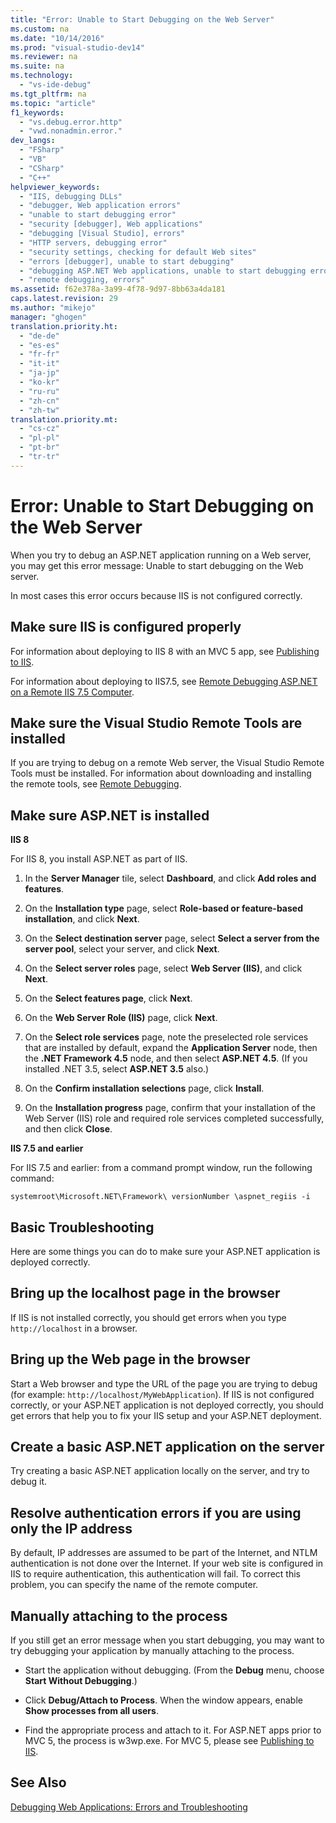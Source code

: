 ```yaml
---
title: "Error: Unable to Start Debugging on the Web Server"
ms.custom: na
ms.date: "10/14/2016"
ms.prod: "visual-studio-dev14"
ms.reviewer: na
ms.suite: na
ms.technology: 
  - "vs-ide-debug"
ms.tgt_pltfrm: na
ms.topic: "article"
f1_keywords: 
  - "vs.debug.error.http"
  - "vwd.nonadmin.error."
dev_langs: 
  - "FSharp"
  - "VB"
  - "CSharp"
  - "C++"
helpviewer_keywords: 
  - "IIS, debugging DLLs"
  - "debugger, Web application errors"
  - "unable to start debugging error"
  - "security [debugger], Web applications"
  - "debugging [Visual Studio], errors"
  - "HTTP servers, debugging error"
  - "security settings, checking for default Web sites"
  - "errors [debugger], unable to start debugging"
  - "debugging ASP.NET Web applications, unable to start debugging error"
  - "remote debugging, errors"
ms.assetid: f62e378a-3a99-4f78-9d97-8bb63a4da181
caps.latest.revision: 29
ms.author: "mikejo"
manager: "ghogen"
translation.priority.ht: 
  - "de-de"
  - "es-es"
  - "fr-fr"
  - "it-it"
  - "ja-jp"
  - "ko-kr"
  - "ru-ru"
  - "zh-cn"
  - "zh-tw"
translation.priority.mt: 
  - "cs-cz"
  - "pl-pl"
  - "pt-br"
  - "tr-tr"
---
```

# Error: Unable to Start Debugging on the Web Server
When you try to debug an ASP.NET application running on a Web server, you may get this error message: Unable to start debugging on the Web server.  
  
 In most cases this error occurs because IIS is not configured correctly.  
  
##  <a name="vxtbshttpservererrorsthingstocheck"></a> Make sure IIS is configured properly  
 For information about deploying to IIS 8 with an MVC 5 app, see [Publishing to IIS](https://docs.asp.net/en/latest/publishing/iis.html).  
  
 For information about deploying to IIS7.5, see [Remote Debugging ASP.NET on a Remote IIS 7.5 Computer](../debugger/remote-debugging-asp.net-on-a-remote-iis-7.5-computer.md).  
  
##  <a name="vxtbshttpservererrorswebapplicationsonremoteservers"></a> Make sure the Visual Studio Remote Tools are installed  
 If you are trying to debug on a remote Web server, the Visual Studio Remote Tools must be installed. For information about downloading and installing the remote tools, see [Remote Debugging](../debugger/remote-debugging.md).  
  
##  <a name="vxtbshttpservererrorsanchor2"></a> Make sure ASP.NET is installed  
 **IIS 8**  
  
 For IIS 8, you install ASP.NET as part of IIS.  
  
1.  In the **Server Manager** tile, select **Dashboard**, and click **Add roles and features**.  
  
2.  On the **Installation type** page, select **Role-based or feature-based installation**, and click **Next**.  
  
3.  On the **Select destination server** page, select **Select a server from the server pool**, select your server, and click **Next**.  
  
4.  On the **Select server roles** page, select **Web Server (IIS)**, and click **Next**.  
  
5.  On the **Select features page**, click **Next**.  
  
6.  On the **Web Server Role (IIS)** page, click **Next**.  
  
7.  On the **Select role services** page, note the preselected role services that are installed by default, expand the **Application Server** node, then the **.NET Framework 4.5** node, and then select **ASP.NET 4.5**. (If you installed .NET 3.5, select **ASP.NET 3.5** also.)  
  
8.  On the **Confirm installation selections** page, click **Install**.  
  
9. On the **Installation progress** page, confirm that your installation of the Web Server (IIS) role and required role services completed successfully, and then click **Close**.  
  
 **IIS 7.5 and earlier**  
  
 For IIS 7.5 and earlier: from a command prompt window, run the following command:  
  
```  
systemroot\Microsoft.NET\Framework\ versionNumber \aspnet_regiis -i   
```  
  
## Basic Troubleshooting  
 Here are some things you can do to make sure your ASP.NET application is deployed correctly.  
  
## Bring up the localhost page in the browser  
 If IIS is not installed correctly, you should get errors when you type `http://localhost` in a browser.  
  
## Bring up the Web page in the browser  
 Start a Web browser and type the URL of the page you are trying to debug (for example: `http://localhost/MyWebApplication`). If IIS is not configured correctly, or your ASP.NET application is not deployed correctly, you should get errors that help you to fix your IIS setup and your ASP.NET deployment.  
  
## Create a basic ASP.NET application on the server  
 Try creating a basic ASP.NET application locally on the server, and try to debug it.  
  
## Resolve authentication errors if you are using only the IP address  
 By default, IP addresses are assumed to be part of the Internet, and NTLM authentication is not done over the Internet. If your web site is configured in IIS to require authentication, this authentication will fail. To correct this problem, you can specify the name of the remote computer.  
  
##  <a name="vxtbshttpservererrorsmanuallyattaching"></a> Manually attaching to the process  
 If you still get an error message when you start debugging, you may want to try debugging your application by manually attaching to the process.  
  
-   Start the application without debugging. (From the **Debug** menu, choose **Start Without Debugging**.)  
  
-   Click **Debug/Attach to Process**.  When the window appears, enable **Show processes from all users**.  
  
-   Find the appropriate process and attach to it. For ASP.NET apps prior to MVC 5, the process is w3wp.exe. For MVC 5, please see [Publishing to IIS](https://docs.asp.net/en/latest/publishing/iis.html).  
  
## See Also  
 [Debugging Web Applications: Errors and Troubleshooting](../debugger/debugging-web-applications--errors-and-troubleshooting.md)